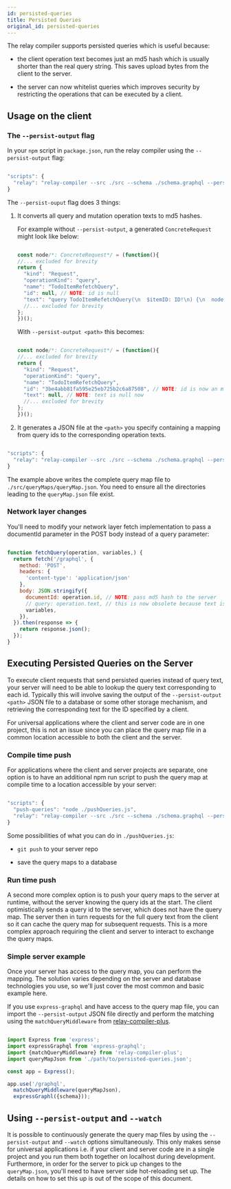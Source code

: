 ```yaml
---
id: persisted-queries
title: Persisted Queries
original_id: persisted-queries
---
```

The relay compiler supports persisted queries which is useful because:

-   the client operation text becomes just an md5 hash which is usually shorter than the real
    query string. This saves upload bytes from the client to the server.

-   the server can now whitelist queries which improves security by restricting the operations
    that can be executed by a client.

## Usage on the client

### The `--persist-output` flag

In your `npm` script in `package.json`, run the relay compiler using the `--persist-output` flag:

```js

"scripts": {
  "relay": "relay-compiler --src ./src --schema ./schema.graphql --persist-output ./path/to/persisted-queries.json"
}

```

The `--persist-ouput` flag does 3 things:

1.  It converts all query and mutation operation texts to md5 hashes.

    For example without `--persist-output`, a generated `ConcreteRequest` might look like below:

    ```js

    const node/*: ConcreteRequest*/ = (function(){
    //... excluded for brevity
    return {
      "kind": "Request",
      "operationKind": "query",
      "name": "TodoItemRefetchQuery",
      "id": null, // NOTE: id is null
      "text": "query TodoItemRefetchQuery(\n  $itemID: ID!\n) {\n  node(id: $itemID) {\n    ...TodoItem_item_2FOrhs\n  }\n}\n\nfragment TodoItem_item_2FOrhs on Todo {\n    text\n    isComplete\n}\n",
      //... excluded for brevity
    };
    })();

    ```

    With `--persist-output <path>` this becomes:

    ```js

    const node/*: ConcreteRequest*/ = (function(){
    //... excluded for brevity
    return {
      "kind": "Request",
      "operationKind": "query",
      "name": "TodoItemRefetchQuery",
      "id": "3be4abb81fa595e25eb725b2c6a87508", // NOTE: id is now an md5 hash of the query text
      "text": null, // NOTE: text is null now
      //... excluded for brevity
    };
    })();

    ```

2.  It generates a JSON file at the `<path>` you specify containing a mapping from query ids
    to the corresponding operation texts.

```js

"scripts": {
  "relay": "relay-compiler --src ./src --schema ./schema.graphql --persist-output ./src/queryMaps/queryMap.json"
}

```

The example above writes the complete query map file to `./src/queryMaps/queryMap.json`. You need to ensure all the directories
leading to the `queryMap.json` file exist.

### Network layer changes

You'll need to modify your network layer fetch implementation to pass a documentId parameter in the POST body instead of a query parameter:

```js

function fetchQuery(operation, variables,) {
  return fetch('/graphql', {
    method: 'POST',
    headers: {
      'content-type': 'application/json'
    },
    body: JSON.stringify({
      documentId: operation.id, // NOTE: pass md5 hash to the server
      // query: operation.text, // this is now obsolete because text is null
      variables,
    }),
  }).then(response => {
    return response.json();
  });
}

```

## Executing Persisted Queries on the Server

To execute client requests that send persisted queries instead of query text, your server will need to be able
to lookup the query text corresponding to each id. Typically this will involve saving the output of the `--persist-output <path>` JSON file to a database or some other storage mechanism, and retrieving the corresponding text for the ID specified by a client.

For universal applications where the client and server code are in one project, this is not an issue since you can place
the query map file in a common location accessible to both the client and the server.

### Compile time push

For applications where the client and server projects are separate, one option is to have an additional npm run script
to push the query map at compile time to a location accessible by your server:

```js

"scripts": {
  "push-queries": "node ./pushQueries.js",
  "relay": "relay-compiler --src ./src --schema ./schema.graphql --persist-ouput <path> && npm run push-queries"
}

```

Some possibilities of what you can do in `./pushQueries.js`:

-   `git push` to your server repo

-   save the query maps to a database

### Run time push

A second more complex option is to push your query maps to the server at runtime, without the server knowing the query ids at the start.
The client optimistically sends a query id to the server, which does not have the query map. The server then in turn requests
for the full query text from the client so it can cache the query map for subsequent requests. This is a more complex approach
requiring the client and server to interact to exchange the query maps.

### Simple server example

Once your server has access to the query map, you can perform the mapping. The solution varies depending on the server and
database technologies you use, so we'll just cover the most common and basic example here.

If you use `express-graphql` and have access to the query map file, you can import the `--persist-output` JSON file directly and
perform the matching using the `matchQueryMiddleware` from [relay-compiler-plus](https://github.com/yusinto/relay-compiler-plus).

```js

import Express from 'express';
import expressGraphql from 'express-graphql';
import {matchQueryMiddleware} from 'relay-compiler-plus';
import queryMapJson from './path/to/persisted-queries.json';

const app = Express();

app.use('/graphql',
  matchQueryMiddleware(queryMapJson),
  expressGraphl({schema}));

```

## Using `--persist-output` and `--watch`

It is possible to continuously generate the query map files by using the `--persist-output` and `--watch` options simultaneously.
This only makes sense for universal applications i.e. if your client and server code are in a single project
and you run them both together on localhost during development. Furthermore, in order for the server to pick up changes
to the `queryMap.json`, you'll need to have server side hot-reloading set up. The details on how to set this up
is out of the scope of this document.
